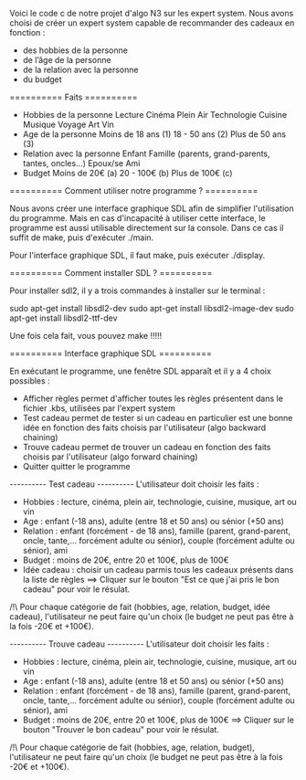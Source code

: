 Voici le code c de notre projet d'algo N3 sur les expert system.
Nous avons choisi de créer un expert system capable de recommander des cadeaux en fonction :
- des hobbies de la personne 
- de l’âge de la personne 
- de la relation avec la personne 
- du budget 

========== Faits ========== 
- Hobbies de la personne
	Lecture
	Cinéma
	Plein Air
	Technologie
	Cuisine
	Musique
	Voyage
	Art
	Vin
- Age de la personne 
	Moins de 18 ans (1)
	18 - 50 ans (2)
	Plus de 50 ans (3)
- Relation avec la personne
	Enfant
	Famille (parents, grand-parents, tantes, oncles…)
	Epoux/se
	Ami
- Budget
	Moins de 20€ (a)
	20 - 100€ (b)
	Plus de 100€ (c)


========== Comment utiliser notre programme ? ========== 

Nous avons créer une interface graphique SDL afin de simplifier l'utilisation du programme.
Mais en cas d'incapacité à utiliser cette interface, le programme est aussi utilisable directement sur la console. Dans ce cas il suffit de make, puis d'exécuter ./main.

Pour l'interface graphique SDL, il faut make, puis exécuter ./display.

========== Comment installer SDL ? ==========

Pour installer sdl2, il y a trois commandes à installer sur le terminal :

sudo apt-get install libsdl2-dev
sudo apt-get install libsdl2-image-dev
sudo apt-get install libsdl2-ttf-dev

Une fois cela fait, vous pouvez make !!!!!

========== Interface graphique SDL ========== 

En exécutant le programme, une fenêtre SDL apparaît et il y a 4 choix possibles :
- Afficher règles 
	permet d'afficher toutes les règles présentent dans le fichier .kbs, utilisées par l'expert system
- Test cadeau 
	permet de tester si un cadeau en particulier est une bonne idée en fonction des faits choisis par l'utilisateur (algo backward chaining)
- Trouve cadeau 
	permet de trouver un cadeau en fonction des faits choisis par l'utilisateur (algo forward chaining)
- Quitter
	quitter le programme

---------- Test cadeau ----------
L'utilisateur doit choisir les faits :
- Hobbies : lecture, cinéma, plein air, technologie, cuisine, musique, art ou vin
- Age : enfant (-18 ans), adulte (entre 18 et 50 ans) ou sénior (+50 ans)
- Relation : enfant (forcément - de 18 ans), famille (parent, grand-parent, oncle, tante,... forcément adulte ou sénior), couple (forcément adulte ou sénior), ami
- Budget : moins de 20€, entre 20 et 100€, plus de 100€
- Idée cadeau : choisir un cadeau parmis tous les cadeaux présents dans la liste de règles
==> Cliquer sur le bouton "Est ce que j'ai pris le bon cadeau" pour voir le résulat.

/!\ Pour chaque catégorie de fait (hobbies, age, relation, budget, idée cadeau), l'utilisateur ne peut faire qu'un choix (le budget ne peut pas être à la fois -20€ et +100€).

---------- Trouve cadeau ----------
L'utilisateur doit choisir les faits :
- Hobbies : lecture, cinéma, plein air, technologie, cuisine, musique, art ou vin
- Age : enfant (-18 ans), adulte (entre 18 et 50 ans) ou sénior (+50 ans)
- Relation : enfant (forcément - de 18 ans), famille (parent, grand-parent, oncle, tante,... forcément adulte ou sénior), couple (forcément adulte ou sénior), ami
- Budget : moins de 20€, entre 20 et 100€, plus de 100€
==> Cliquer sur le bouton "Trouver le bon cadeau" pour voir le résulat.

/!\ Pour chaque catégorie de fait (hobbies, age, relation, budget), l'utilisateur ne peut faire qu'un choix (le budget ne peut pas être à la fois -20€ et +100€).
